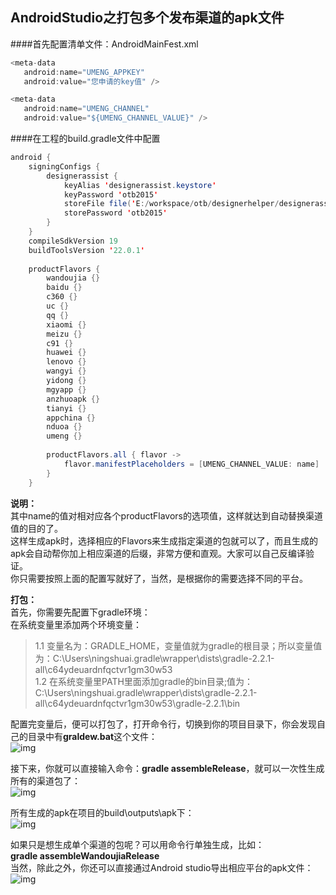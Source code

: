 ## AndroidStudio之打包多个发布渠道的apk文件         


####首先配置清单文件：AndroidMainFest.xml        

```Java   
<meta-data  
   android:name="UMENG_APPKEY"  
   android:value="您申请的key值" />     

<meta-data  
   android:name="UMENG_CHANNEL"  
   android:value="${UMENG_CHANNEL_VALUE}" />    
````

####在工程的build.gradle文件中配置     

```Java    
android {  
    signingConfigs {  
        designerassist {  
            keyAlias 'designerassist.keystore'  
            keyPassword 'otb2015'  
            storeFile file('E:/workspace/otb/designerhelper/designerassist.keystore')  
            storePassword 'otb2015'  
        }  
    }  
    compileSdkVersion 19  
    buildToolsVersion '22.0.1'  
  
    productFlavors {  
        wandoujia {}  
        baidu {}  
        c360 {}  
        uc {}  
        qq {}  
        xiaomi {}  
        meizu {}  
        c91 {}  
        huawei {}  
        lenovo {}  
        wangyi {}  
        yidong {}  
        mgyapp {}  
        anzhuoapk {}  
        tianyi {}  
        appchina {}  
        nduoa {}  
        umeng {}  
  
        productFlavors.all { flavor ->  
            flavor.manifestPlaceholders = [UMENG_CHANNEL_VALUE: name]  
        }  
    }  
`````

**说明：**     
其中name的值对相对应各个productFlavors的选项值，这样就达到自动替换渠道值的目的了。       
这样生成apk时，选择相应的Flavors来生成指定渠道的包就可以了，而且生成的apk会自动帮你加上相应渠道的后缀，非常方便和直观。大家可以自己反编译验证。      
你只需要按照上面的配置写就好了，当然，是根据你的需要选择不同的平台。    

**打包：**    
首先，你需要先配置下gradle环境：       
在系统变量里添加两个环境变量：    
> 1.1 变量名为：GRADLE_HOME，变量值就为gradle的根目录；所以变量值为：C:\Users\ningshuai\.gradle\wrapper\dists\gradle-2.2.1-all\c64ydeuardnfqctvr1gm30w53      
> 1.2 在系统变量里PATH里面添加gradle的bin目录;值为：C:\Users\ningshuai\.gradle\wrapper\dists\gradle-2.2.1-all\c64ydeuardnfqctvr1gm30w53\gradle-2.2.1\bin      
  
 配置完变量后，便可以打包了，打开命令行，切换到你的项目目录下，你会发现自己的目录中有**graldew.bat**这个文件：     
 ![img](/img/2016-9-23/008.png)     
 
 接下来，你就可以直接输入命令：**gradle assembleRelease**，就可以一次性生成所有的渠道包了：    
![img](/img/2016-9-23/009.png)      

所有生成的apk在项目的build\outputs\apk下：          
![img](/img/2016-9-23/010.png)          

如果只是想生成单个渠道的包呢？可以用命令行单独生成，比如：    
**gradle assembleWandoujiaRelease**          
当然，除此之外，你还可以直接通过Android studio导出相应平台的apk文件：    
![img](/img/2016-9-23/011.png)









